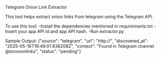 Telegram Onion Link Extractor 

This tool helps extract onion links from telegram using the Telegram API.

To use this tool:
-Install the dependencies mentioned in requirements.txt
-Insert your app API id and app API hash.
-Run extractor.py

Sample Output:
{"source": "telegram", "url": "http://", "discovered_at": "2025-05-16T19:49:01.836208Z", "context": "Found in Telegram channel @toronionlinks", "status": "pending"}

